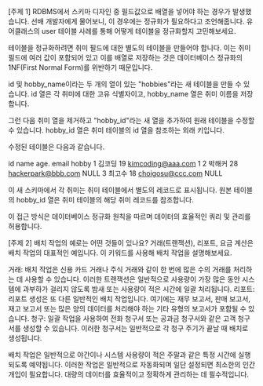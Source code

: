 [주제 1] RDBMS에서 스키마 디자인 중 필드값으로 배열을 넣어야 하는 경우가 발생했습니다. 선배 개발자에게 물어보니, 이 경우에는 정규화가 필요하다고 조언해줍니다. 유어클래스의 user 테이블 사례를 통해 어떻게 테이블을 정규화할지 고민해보세요.


테이블을 정규화하려면 취미 필드에 대한 별도의 테이블을 만들어야 합니다. 이는 취미 필드에 여러 값이 포함되어 있고 이를 배열로 저장하는 것은 데이터베이스 정규화의 1NF(First Normal Form)를 위반하기 때문입니다.


id 및 hobby_name이라는 두 개의 열이 있는 "hobbies"라는 새 테이블을 만들 수 있습니다. id 열은 각 취미에 대한 고유 식별자이고, hobby_name 열은 취미 이름을 저장합니다.


그런 다음 취미 열을 제거하고 "hobby_id"라는 새 열을 추가하여 원래 테이블을 수정할 수 있습니다. hobby_id 열은 취미 테이블의 id 열을 참조하는 외래 키입니다.


수정된 테이블은 다음과 같습니다.


id        name age.  email                                hobby
1        김코딩  19    kimcoding@aaa.com     1
2        박해커  28    hackerpark@bbb.com   NULL
3        최고수  18     choigosu@ccc.com      NULL


이 새 스키마에서 각 취미는 취미 테이블에서 별도의 레코드로 표시됩니다. 원본 테이블의 hobby_id 열은 취미 테이블의 해당 취미 레코드를 참조합니다.


이 접근 방식은 데이터베이스 정규화 원칙을 따르며 데이터의 효율적인 쿼리 및 관리를 허용합니다.


[주제 2] 배치 작업의 예로는 어떤 것들이 있나요? 거래(트랜잭션), 리포트, 요금 계산은 배치 작업의 대표적인 예입니다. 이 키워드를 사용해 배치 작업을 설명해보세요.


거래: 배치 작업은 신용 카드 거래나 주식 거래와 같이 한 번에 많은 수의 거래를 처리하는 데 사용할 수 있습니다. 이러한 트랜잭션은 일반적으로 사용량이 가장 많은 동안 시스템에 과부하가 걸리지 않도록 밤새 또는 사용량이 적은 시간에 일괄 처리됩니다.
리포트: 리포트 생성은 또 다른 일반적인 배치 작업입니다. 여기에는 재무 보고서, 판매 보고서, 재고 보고서 또는 많은 양의 데이터를 처리해야 하는 기타 유형의 보고서가 포함될 수 있습니다.
청구: 일괄 작업을 사용하여 전화 청구서 또는 공과금 청구서와 같은 고객 청구서를 생성할 수 있습니다. 이러한 청구서는 일반적으로 각 청구 주기가 끝날 때 배치로 생성됩니다.

배치 작업은 일반적으로 야간이나 시스템 사용량이 적은 주말과 같은 특정 시간에 실행되도록 예약됩니다. 이러한 작업은 일반적으로 자동화되며 일단 설정되면 최소한의 인간 개입이 필요합니다. 대량의 데이터를 효율적이고 정확하게 관리하는 데 필수적입니다.